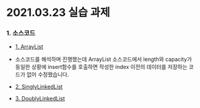 # 2021.03.23 실습 과제

### 1. 소스코드
- [1. ArrayList](ArrayList.py)
- 소스코드를 해석하며 진행했는데 ArrayList 소스코드에서 length와 capacity가 동일한 상황에 insert함수를 호출하면 작성한 index 이전의 데이터를 저장하는 코드가 없어 수정했습니다.

- [2. SinglyLinkedList](SinglyLinkedList.py)

- [3. DoublyLinkedList](DoublyLinkedList.py)